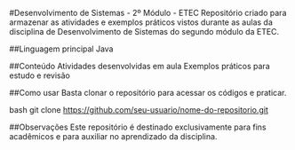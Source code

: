 #Desenvolvimento de Sistemas - 2º Módulo - ETEC
Repositório criado para armazenar as atividades e exemplos práticos vistos durante as aulas da disciplina de Desenvolvimento de Sistemas do segundo módulo da ETEC.

##Linguagem principal
Java

##Conteúdo
Atividades desenvolvidas em aula
Exemplos práticos para estudo e revisão

##Como usar
Basta clonar o repositório para acessar os códigos e praticar.

bash
git clone https://github.com/seu-usuario/nome-do-repositorio.git

##Observações
Este repositório é destinado exclusivamente para fins acadêmicos e para auxiliar no aprendizado da disciplina.

